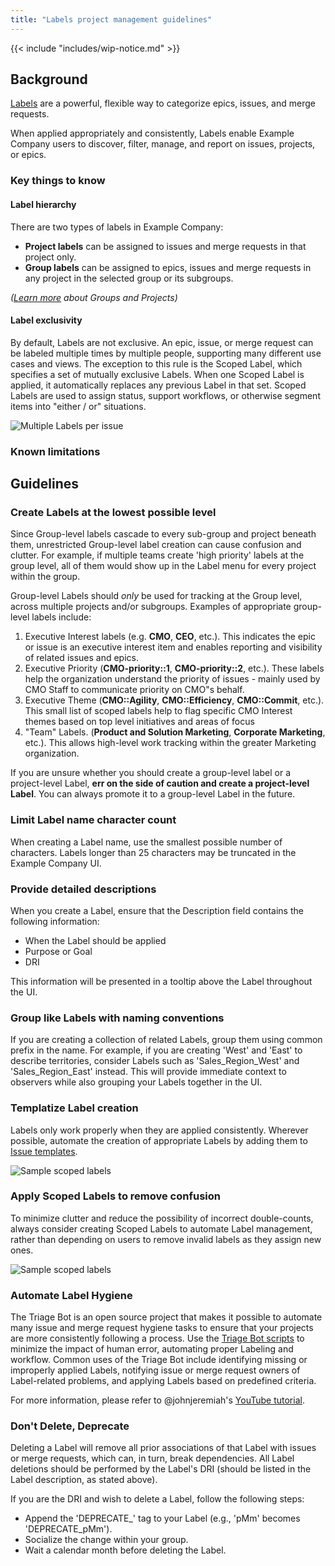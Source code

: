 ```yaml
---
title: "Labels project management guidelines"
---
```


{{< include "includes/wip-notice.md" >}}

## Background

[Labels](https://docs.example_company.com/ee/user/project/labels.html) are a powerful, flexible way to categorize epics, issues, and merge requests.

When applied appropriately and consistently, Labels enable Example Company users to discover, filter, manage, and report on issues, projects, or epics.

### Key things to know

#### Label hierarchy

There are two types of labels in Example Company:

- **Project labels** can be assigned to issues and merge requests in that project only.
- **Group labels** can be assigned to epics, issues and merge requests in any project in
  the selected group or its subgroups.

*([Learn more](/handbook/marketing/project-management-guidelines/groups/) about Groups and Projects)*

#### Label exclusivity

By default, Labels are not exclusive. An epic, issue, or merge request can be labeled multiple times by multiple people,
supporting many different use cases and views. The exception to this rule is the Scoped Label, which specifies a set of mutually
exclusive Labels. When one Scoped Label is applied, it automatically replaces any previous Label in that set. Scoped Labels are used
to assign status, support workflows, or otherwise segment items into "either / or" situations.

![Multiple Labels per issue](/handbook/marketing/project-management-guidelines/images/labels-multiple.png)

### Known limitations

## Guidelines

### Create Labels at the lowest possible level

Since Group-level labels cascade to every sub-group and project beneath them, unrestricted Group-level label creation can cause confusion
and clutter. For example, if multiple teams create 'high priority' labels at the group level, all of them would show up in the Label menu for
every project within the group.

Group-level Labels should *only* be used for tracking at the Group level, across multiple projects and/or subgroups. Examples of appropriate
group-level labels include:

1. Executive Interest labels (e.g. **CMO**, **CEO**, etc.). This indicates the epic or issue is an executive interest item and enables reporting and visibility of related issues and epics.
1. Executive Priority (**CMO-priority::1**, **CMO-priority::2**, etc.). These labels help the organization understand the priority of issues - mainly used by CMO Staff to communicate priority on CMO"s behalf.
1. Executive Theme (**CMO::Agility**, **CMO::Efficiency**, **CMO::Commit**, etc.). This small list of scoped labels help to flag specific CMO Interest themes based on top level initiatives and areas of focus
1. "Team" Labels. (**Product and Solution Marketing**, **Corporate Marketing**, etc.). This allows high-level work tracking within the greater Marketing organization.

If you are unsure whether you should create a group-level label or a project-level Label, **err on the side of caution and create a project-level Label**.
You can always promote it to a group-level Label in the future.

### Limit Label name character count

When creating a Label name, use the smallest possible number of characters. Labels longer than 25 characters may be truncated in the Example Company UI.

### Provide detailed descriptions

When you create a Label, ensure that the Description field contains the following information:

- When the Label should be applied
- Purpose or Goal
- DRI

This information will be presented in a tooltip above the Label throughout the UI.

### Group like Labels with naming conventions

If you are creating a collection of related Labels, group them using common prefix in the name. For example, if you are creating 'West' and 'East' to
describe territories, consider Labels such as 'Sales_Region_West' and 'Sales_Region_East' instead. This will provide immediate context to observers while
also grouping your Labels together in the UI.

### Templatize Label creation

Labels only work properly when they are applied consistently. Wherever possible, automate the creation of appropriate Labels by adding them to
[Issue templates](https://docs.example_company.com/ee/user/project/description_templates.html#create-an-issue-template).

![Sample scoped labels](/handbook/marketing/project-management-guidelines/images/labels-template.png)

### Apply Scoped Labels to remove confusion

To minimize clutter and reduce the possibility of incorrect double-counts, always consider creating Scoped Labels to automate Label management,
rather than depending on users to remove invalid labels as they assign new ones.

![Sample scoped labels](/handbook/marketing/project-management-guidelines/images/labels-scoped.png)

### Automate Label Hygiene

The Triage Bot is an open source project that makes it possible to automate many issue and merge request hygiene tasks to ensure that your projects
are more consistently following a process. Use the [Triage Bot scripts](/handbook/marketing/brand-and-product-marketing/product-and-solution-marketing/getting-started/105/)
to minimize the impact of human error, automating proper Labeling and workflow. Common uses of the Triage Bot include identifying missing or improperly
applied Labels, notifying issue or merge request owners of Label-related problems, and applying Labels based on predefined criteria.

For more information, please refer to @johnjeremiah's [YouTube tutorial](https://www.youtube.com/watch?v=Tp79e5sgpao).

### Don't Delete, Deprecate

Deleting a Label will remove all prior associations of that Label with issues or merge requests, which can, in turn, break dependencies. All Label deletions
should be performed by the Label's DRI (should be listed in the Label description, as stated above).

If you are the DRI and wish to delete a Label, follow the following steps:

- Append the 'DEPRECATE_' tag to your Label (e.g., 'pMm' becomes 'DEPRECATE_pMm').
- Socialize the change within your group.
- Wait a calendar month before deleting the Label.

